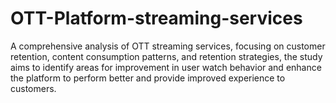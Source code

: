 # OTT-Platform-streaming-services
A comprehensive analysis of OTT streaming services, focusing on customer retention, content consumption patterns, and retention strategies, the study aims to identify areas for improvement in user watch behavior and enhance the platform to perform better and provide improved experience to customers.
